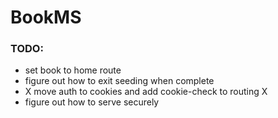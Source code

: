 # BookMS

### TODO:

* set book to home route
* figure out how to exit seeding when complete
* X move auth to cookies and add cookie-check to routing X
* figure out how to serve securely